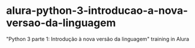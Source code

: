 # alura-python-3-introducao-a-nova-versao-da-linguagem
"Python 3 parte 1: Introdução à nova versão da linguagem" training in Alura
